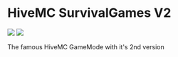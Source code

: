 # HiveMC SurvivalGames V2
![](https://img.shields.io/badge/BETA-1.0-yellowgreen) ![](https://img.shields.io/badge/Java-1.8-green)

The famous HiveMC GameMode with it's 2nd version
